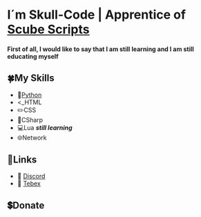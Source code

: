 # I´m Skull-Code | Apprentice of [Scube Scripts](https://github.com/ScubeScripts)

#### First of all, I would like to say that I am still learning and I am still educating myself

## 🍀My Skills

- 🐍[Python](https://github.com/Skull-Code/Skull-Code/tree/Python)
- <_HTML
- ✏️CSS
- 🔗CSharp
- 💻Lua  **_still learning_**
- 🌐Network

## 🔗Links

- 🎤 [Discord](https://discord.gg/GAmWAXexvV)
- 🛒 [Tebex](https://scube.tebex.io/)





## 💲Donate
